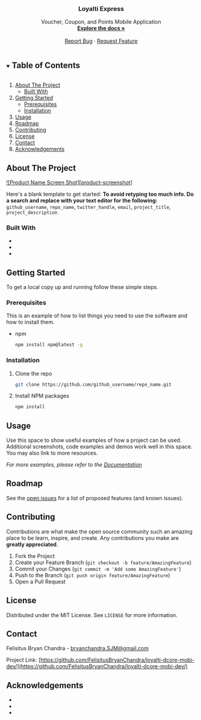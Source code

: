 <!--
*** Thanks for checking out the Best-README-Template. If you have a suggestion
*** that would make this better, please fork the repo and create a pull request
*** or simply open an issue with the tag "enhancement".
*** Thanks again! Now go create something AMAZING! :D
***
***
***
*** To avoid retyping too much info. Do a search and replace for the following:
*** github_username, repo_name, twitter_handle, email, project_title, project_description
-->



<!-- PROJECT SHIELDS -->
<!--
*** I'm using markdown "reference style" links for readability.
*** Reference links are enclosed in brackets [ ] instead of parentheses ( ).
*** See the bottom of this document for the declaration of the reference variables
*** for contributors-url, forks-url, etc. This is an optional, concise syntax you may use.
*** https://www.markdownguide.org/basic-syntax/#reference-style-links
-->
<!-- [![Contributors][contributors-shield]][contributors-url]
[![Forks][forks-shield]][forks-url]
[![Stargazers][stars-shield]][stars-url]
[![Issues][issues-shield]][issues-url]
[![MIT License][license-shield]][license-url]
[![LinkedIn][linkedin-shield]][linkedin-url] -->



<!-- PROJECT LOGO -->
<br />
<p align="center">
  <h3 align="center">Loyalti Express</h3>

  <p align="center">
    Voucher, Coupon, and Points Mobile Application
    <br />
    <a href="https://github.com/FelisitusBryanChandra/loyalti-dcore-mobi-dev"><strong>Explore the docs »</strong></a>
    <br />
    <br />
    <a href="https://github.com/FelisitusBryanChandra/loyalti-dcore-mobi-dev/issues">Report Bug</a>
    ·
    <a href="https://github.com/FelisitusBryanChandra/loyalti-dcore-mobi-dev/issues">Request Feature</a>
  </p>
</p>



<!-- TABLE OF CONTENTS -->
<details open="open">
  <summary><h2 style="display: inline-block">Table of Contents</h2></summary>
  <ol>
    <li>
      <a href="#about-the-project">About The Project</a>
      <ul>
        <li><a href="#built-with">Built With</a></li>
      </ul>
    </li>
    <li>
      <a href="#getting-started">Getting Started</a>
      <ul>
        <li><a href="#prerequisites">Prerequisites</a></li>
        <li><a href="#installation">Installation</a></li>
      </ul>
    </li>
    <li><a href="#usage">Usage</a></li>
    <li><a href="#roadmap">Roadmap</a></li>
    <li><a href="#contributing">Contributing</a></li>
    <li><a href="#license">License</a></li>
    <li><a href="#contact">Contact</a></li>
    <li><a href="#acknowledgements">Acknowledgements</a></li>
  </ol>
</details>



<!-- ABOUT THE PROJECT -->
## About The Project

[![Product Name Screen Shot][product-screenshot]](https://example.com)

Here's a blank template to get started:
**To avoid retyping too much info. Do a search and replace with your text editor for the following:**
`github_username`, `repo_name`, `twitter_handle`, `email`, `project_title`, `project_description`


### Built With

* []()
* []()
* []()



<!-- GETTING STARTED -->
## Getting Started

To get a local copy up and running follow these simple steps.

### Prerequisites

This is an example of how to list things you need to use the software and how to install them.
* npm
  ```sh
  npm install npm@latest -g
  ```

### Installation

1. Clone the repo
   ```sh
   git clone https://github.com/github_username/repo_name.git
   ```
2. Install NPM packages
   ```sh
   npm install
   ```



<!-- USAGE EXAMPLES -->
## Usage

Use this space to show useful examples of how a project can be used. Additional screenshots, code examples and demos work well in this space. You may also link to more resources.

_For more examples, please refer to the [Documentation](https://example.com)_



<!-- ROADMAP -->
## Roadmap

See the [open issues](https://github.com/github_username/repo_name/issues) for a list of proposed features (and known issues).



<!-- CONTRIBUTING -->
## Contributing

Contributions are what make the open source community such an amazing place to be learn, inspire, and create. Any contributions you make are **greatly appreciated**.

1. Fork the Project
2. Create your Feature Branch (`git checkout -b feature/AmazingFeature`)
3. Commit your Changes (`git commit -m 'Add some AmazingFeature'`)
4. Push to the Branch (`git push origin feature/AmazingFeature`)
5. Open a Pull Request



<!-- LICENSE -->
## License

Distributed under the MIT License. See `LICENSE` for more information.



<!-- CONTACT -->
## Contact

Felisitus Bryan Chandra - bryanchandra.SJM@gmail.com

Project Link: [https://github.com/FelisitusBryanChandra/loyalti-dcore-mobi-dev/](https://github.com/FelisitusBryanChandra/loyalti-dcore-mobi-dev/)



<!-- ACKNOWLEDGEMENTS -->
## Acknowledgements

* []()
* []()
* []()





<!-- MARKDOWN LINKS & IMAGES -->
<!-- https://www.markdownguide.org/basic-syntax/#reference-style-links -->
[contributors-shield]: https://img.shields.io/github/contributors/FelisitusBryanChandra/loyalti-dcore-mobi-dev.svg?style=for-the-badge
[contributors-url]: https://github.com/FelisitusBryanChandra/loyalti-dcore-mobi-dev/graphs/contributors
[forks-shield]: https://img.shields.io/github/forks/FelisitusBryanChandra/loyalti-dcore-mobi-dev.svg?style=for-the-badge
[forks-url]: https://github.com/FelisitusBryanChandra/loyalti-dcore-mobi-dev/network/members
[stars-shield]: https://img.shields.io/github/stars/FelisitusBryanChandra/loyalti-dcore-mobi-dev.svg?style=for-the-badge
[stars-url]: https://github.com/FelisitusBryanChandra/loyalti-dcore-mobi-dev/stargazers
[issues-shield]: https://img.shields.io/github/issues/FelisitusBryanChandra/loyalti-dcore-mobi-dev.svg?style=for-the-badge
[issues-url]: https://github.com/FelisitusBryanChandra/loyalti-dcore-mobi-dev/issues
[license-shield]: https://img.shields.io/github/license/FelisitusBryanChandra/loyalti-dcore-mobi-dev.svg?style=for-the-badge
[license-url]: https://github.com/FelisitusBryanChandra/loyalti-dcore-mobi-dev/blob/master/LICENSE.txt
[linkedin-shield]: https://img.shields.io/badge/-LinkedIn-black.svg?style=for-the-badge&logo=linkedin&colorB=555
[linkedin-url]: https://linkedin.com/in/FelisitusBryanChandra
